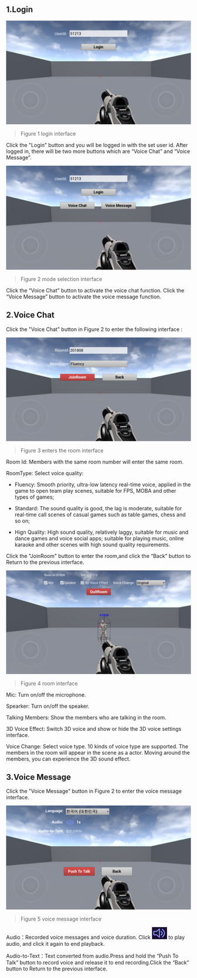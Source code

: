 ## 1.Login

![image](Image/ue8.png)
> Figure 1 login interface

Click the "Login" button and you will be logged in with the set user id. After logged in, there will be two more buttons which are “Voice Chat” and “Voice Message”.

![image](Image/ue9.png)
> Figure 2 mode selection interface

Click the “Voice Chat” button to activate the voice chat function. Click the “Voice Message” button to activate the voice message function.

## 2.Voice Chat
Click the "Voice Chat" button in Figure 2 to enter the following interface : 

![image](Image/ue10.png)
> Figure 3 enters the room interface

Room Id: Members with the same room number will enter the same room.

RoomType: Select voice quality:

- Fluency: Smooth priority, ultra-low latency real-time voice, applied in the game to open team play scenes, suitable for FPS, MOBA and other types of games;

- Standard: The sound quality is good, the lag is moderate, suitable for real-time call scenes of casual games such as table games, chess and so on;

- Hign Quality: High sound quality, relatively laggy, suitable for music and dance games and voice social apps; suitable for playing music, online karaoke and other scenes with high sound quality requirements.

Click the "JoinRoom" button to enter the room,and click the “Back” button to Return to the previous interface.

![image](Image/ue11.png)
> Figure 4 room interface

Mic: Turn on/off the microphone.

Spearker: Turn on/off the speaker.

Talking Members: Show the members who are talking in the room.

3D Voice Effect: Switch 3D voice and show or hide the 3D voice settings interface.

Voice Change: Select voice type. 10 kinds of voice type are supported.
The members in the room will appear in the scene as a actor. Moving around the members, you can experience the 3D sound effect.

## 3.Voice Message

Click the "Voice Message" button in Figure 2 to enter the voice message interface.

![image](Image/ue12.png)
> Figure 5 voice message interface

Audio：Recorded voice messages and voice duration. Click ![image](Image/ue13.png) to play audio, and click it again to end playback.




Audio-to-Text：Text converted from audio.Press and hold the “Push To Talk” button to record voice and release it to end recording.Click the “Back” button to Return to the previous interface.